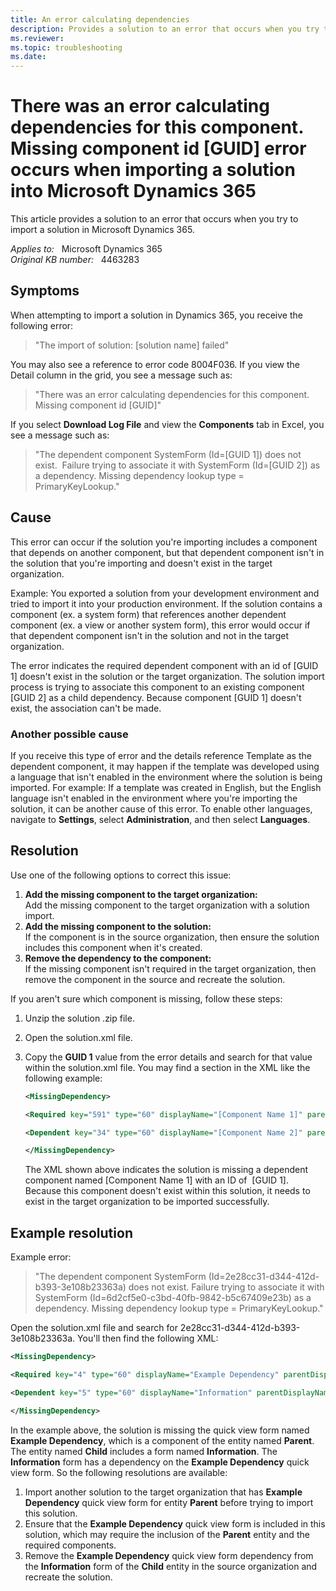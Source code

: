```yaml
---
title: An error calculating dependencies
description: Provides a solution to an error that occurs when you try to import a solution in Microsoft Dynamics 365.
ms.reviewer: 
ms.topic: troubleshooting
ms.date: 
---
```

# There was an error calculating dependencies for this component. Missing component id [GUID] error occurs when importing a solution into Microsoft Dynamics 365

This article provides a solution to an error that occurs when you try to import a solution in Microsoft Dynamics 365.

_Applies to:_ &nbsp; Microsoft Dynamics 365  
_Original KB number:_ &nbsp; 4463283

## Symptoms

When attempting to import a solution in Dynamics 365, you receive the following error:

> "The import of solution: [solution name] failed"

You may also see a reference to error code 8004F036. If you view the Detail column in the grid, you see a message such as:

> "There was an error calculating dependencies for this component. Missing component id [GUID]"

If you select **Download Log File** and view the **Components** tab in Excel, you see a message such as:

> "The dependent component SystemForm (Id=[GUID 1]) does not exist.  Failure trying to associate it with SystemForm (Id=[GUID 2]) as a dependency. Missing dependency lookup type = PrimaryKeyLookup."

## Cause

This error can occur if the solution you're importing includes a component that depends on another component, but that dependent component isn't in the solution that you're importing and doesn't exist in the target organization.

Example: You exported a solution from your development environment and tried to import it into your production environment. If the solution contains a component (ex. a system form) that references another dependent component (ex. a view or another system form), this error would occur if that dependent component isn't in the solution and not in the target organization.

The error indicates the required dependent component with an id of [GUID 1] doesn't exist in the solution or the target organization. The solution import process is trying to associate this component to an existing component [GUID 2] as a child dependency. Because component [GUID 1] doesn't exist, the association can't be made.

### Another possible cause

If you receive this type of error and the details reference Template as the dependent component, it may happen if the template was developed using a language that isn't enabled in the environment where the solution is being imported. For example: If a template was created in English, but the English language isn't enabled in the environment where you're importing the solution, it can be another cause of this error. To enable other languages, navigate to **Settings**, select **Administration**, and then select **Languages**.

## Resolution

Use one of the following options to correct this issue:

1. **Add the missing component to the target organization:**  
    Add the missing component to the target organization with a solution import.
2. **Add the missing component to the solution:**  
    If the component is in the source organization, then ensure the solution includes this component when it's created.
3. **Remove the dependency to the component:**  
    If the missing component isn't required in the target organization, then remove the component in the source and recreate the solution.

If you aren't sure which component is missing, follow these steps:

1. Unzip the solution .zip file.
2. Open the solution.xml file.
3. Copy the **GUID 1** value from the error details and search for that value within the solution.xml file. You may find a section in the XML like the following example:

    ```xml
    <MissingDependency>

    <Required key="591" type="60" displayName="[Component Name 1]" parentDisplayName="[Parent Entity]" solution="[Solution Name]" id="[GUID 1]" />

    <Dependent key="34" type="60" displayName="[Component Name 2]" parentDisplayName="[Child Entity]" id="[GUID 2]" />

    </MissingDependency>
    ```

    The XML shown above indicates the solution is missing a dependent component named [Component Name 1] with an ID of  [GUID 1]. Because this component doesn't exist within this solution, it needs to exist in the target organization to be imported successfully.

## Example resolution

Example error:

> "The dependent component SystemForm (Id=2e28cc31-d344-412d-b393-3e108b23363a) does not exist. Failure trying to associate it with SystemForm (Id=6d2cf5e0-c3bd-40fb-9842-b5c67409e23b) as a dependency. Missing dependency lookup type = PrimaryKeyLookup."

Open the solution.xml file and search for 2e28cc31-d344-412d-b393-3e108b23363a. You'll then find the following XML:

```xml
<MissingDependency>

<Required key="4" type="60" displayName="Example Dependency" parentDisplayName="Parent" solution="Active" id="{2e28cc31-d344-412d-b393-3e108b23363a}" />

<Dependent key="5" type="60" displayName="Information" parentDisplayName="Child" id="{6d2cf5e0-c3bd-40fb-9842-b5c67409e23b}" />

</MissingDependency>
```

In the example above, the solution is missing the quick view form named **Example Dependency**, which is a component of the entity named **Parent**. The entity named **Child** includes a form named **Information**. The **Information** form has a dependency on the **Example Dependency** quick view form. So the following resolutions are available:

1. Import another solution to the target organization that has **Example Dependency** quick view form for entity **Parent** before trying to import this solution.
2. Ensure that the **Example Dependency** quick view form is included in this solution, which may require the inclusion of the **Parent** entity and the required components.
3. Remove the **Example Dependency** quick view form dependency from the **Information** form of the **Child** entity in the source organization and recreate the solution.
